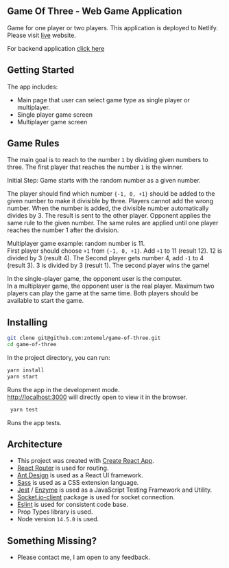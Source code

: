 ## Game Of Three - Web Game Application

Game for one player or two players. This application is deployed to Netlify. Please visit [live](https://game-of-three.netlify.app/) website.

For backend application [click here](https://github.com/zntemel/game-of-three-backend)

## Getting Started


The app includes:

- Main page that user can select game type as single player or multiplayer.
- Single player game screen
- Multiplayer game screen


## Game Rules

The main goal is to reach to the number `1` by dividing given numbers to three. The first player that reaches the number `1` is the winner.

Initial Step: Game starts with the random number as a given number.<br>

The player should find which number `{-1, 0, +1}` should be added to the given number to make it divisible by​ three. Players cannot add the wrong number. When the number is added, the divisible number automatically divides by 3. The result is sent to the other player. Opponent applies the same rule to the given number. The same rules are applied until one player reaches the number 1 after the division.

Multiplayer game example: random number is 11.</br>
First player should choose `+1` from `{-1, 0, +1}`. Add `+1` to 11 (result 12). 12 is divided by 3 (result 4). The Second player gets number 4, add `-1` to 4 (result 3). 3 is divided by 3 (result 1).  The second player wins the game!

In the single-player game, the opponent user is the computer. <br>
In a multiplayer game, the opponent user is the real player. Maximum two players can play the game at the same time. Both players should be available to start the game.



## Installing


  ```sh
  git clone git@github.com:zntemel/game-of-three.git
  cd game-of-three
   ```
In the project directory, you can run:

 ```sh 
 yarn install 
 yarn start 
  ```

Runs the app in the development mode.<br>
[http://localhost:3000](http://localhost:3000) will directly open to view it in the browser.<br>

```sh
 yarn test 
  ```

Runs the app tests.<br>

## Architecture

- This project was created with [Create React App](https://github.com/facebookincubator/create-react-app).
- [React Router](https://reacttraining.com/react-router/) is used for routing.
- [Ant Design](https://ant.design/) is used as a React UI framework.
- [Sass](https://sass-lang.com/) is used as a CSS extension language.
- [Jest](https://jestjs.io/) / [Enzyme](https://airbnb.io/enzyme/) is used as a JavaScript Testing Framework and Utility.
- [Socket.io-client](https://www.npmjs.com/package/socket.io-client) package is used for socket connection.
- [Eslint](https://eslint.org/) is used for consistent code base.
- Prop Types library is used.
- Node version ```14.5.0``` is used.

## Something Missing?

- Please contact me, I am open to any feedback.